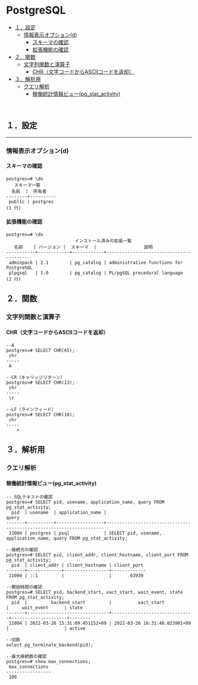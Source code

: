 # PostgreSQL

<!-- TOC -->

- [１．設定](#１．設定)
    - [情報表示オプション(d)](#情報表示オプションd)
        - [スキーマの確認](#スキーマの確認)
        - [拡張機能の確認](#拡張機能の確認)
- [２．関数](#２．関数)
    - [文字列関数と演算子](#文字列関数と演算子)
        - [CHR（文字コードからASCIIコードを返却）](#chr文字コードからasciiコードを返却)
- [３．解析用](#３．解析用)
    - [クエリ解析](#クエリ解析)
        - [稼働統計情報ビュー(pg_stat_activity)](#稼働統計情報ビューpg_stat_activity)

<!-- /TOC -->

<br>

<a id="markdown-１．設定" name="１．設定"></a>
## １．設定
---

<a id="markdown-情報表示オプションd" name="情報表示オプションd"></a>
### 情報表示オプション(d)

<a id="markdown-スキーマの確認" name="スキーマの確認"></a>
#### スキーマの確認 
```postgres
postgres=# \dn
   スキーマ一覧
  名前  |  所有者
--------+----------
 public | postgres
(1 行)
```

<a id="markdown-拡張機能の確認" name="拡張機能の確認"></a>
#### 拡張機能の確認
```postgres
postgres=# \dx
                          インストール済みの拡張一覧
   名前    | バージョン |  スキーマ  |                  説明
-----------+------------+------------+-----------------------------------------
 adminpack | 2.1        | pg_catalog | administrative functions for PostgreSQL
 plpgsql   | 1.0        | pg_catalog | PL/pgSQL procedural language
(2 行)
```

<a id="markdown-２．関数" name="２．関数"></a>
## ２．関数

<a id="markdown-文字列関数と演算子" name="文字列関数と演算子"></a>
### 文字列関数と演算子

<a id="markdown-chr文字コードからasciiコードを返却" name="chr文字コードからasciiコードを返却"></a>
#### CHR（文字コードからASCIIコードを返却）

```postgres
--A
postgres=# SELECT CHR(65);
 chr
-----
 A

--CR（キャリッジリターン）
postgres=# SELECT CHR(13);
 chr
-----
 \r

--LF（ラインフィード）
postgres=# SELECT CHR(10);
 chr
-----
    +
```

<a id="markdown-３．解析用" name="３．解析用"></a>
## ３．解析用

<a id="markdown-クエリ解析" name="クエリ解析"></a>
### クエリ解析

<a id="markdown-稼働統計情報ビューpg_stat_activity" name="稼働統計情報ビューpg_stat_activity"></a>
#### 稼働統計情報ビュー(pg_stat_activity)

```postgres
-- SQLテキストの確認
postgres=# SELECT pid, usename, application_name, query FROM pg_stat_activity;
  pid  | usename  | application_name |                                query
-------+----------+------------------+---------------------------------------------------------------------
 11004 | postgres | psql             | SELECT pid, usename, application_name, query FROM pg_stat_activity;

--接続元の確認
postgres=# SELECT pid, client_addr, client_hostname, client_port FROM pg_stat_activity;
  pid  | client_addr | client_hostname | client_port
-------+-------------+-----------------+-------------
 11004 | ::1         |                 |       63939

--開始時間の確認
postgres=# SELECT pid, backend_start, xact_start, wait_event, state FROM pg_stat_activity;
  pid  |         backend_start         |          xact_start           |     wait_event      | state
-------+-------------------------------+-------------------------------+---------------------+--------
 11004 | 2022-03-26 15:31:09.451152+09 | 2022-03-26 16:31:48.023901+09 |                     | active

--切断
select pg_terminate_backend(pid); 

--最大接続数の確認
postgres=# show max_connections;
 max_connections
-----------------
 100
 
```